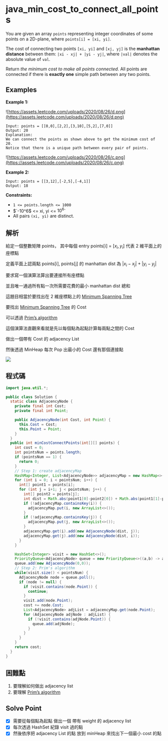 # java_min_cost_to_connect_all_points

You are given an array `points` representing integer coordinates of some points on a 2D-plane, where `points[i] = [xi, yi]`.

The cost of connecting two points `[xi, yi]` and `[xj, yj]` is the **manhattan distance** between them: `|xi - xj| + |yi - yj|`, where `|val|` denotes the absolute value of `val`.

Return *the minimum cost to make all points connected.* All points are connected if there is **exactly one** simple path between any two points.

## Examples

**Example 1:**

![https://assets.leetcode.com/uploads/2020/08/26/d.png](https://assets.leetcode.com/uploads/2020/08/26/d.png)

```
Input: points = [[0,0],[2,2],[3,10],[5,2],[7,0]]
Output: 20
Explanation:
We can connect the points as shown above to get the minimum cost of 20.
Notice that there is a unique path between every pair of points.

```

![https://assets.leetcode.com/uploads/2020/08/26/c.png](https://assets.leetcode.com/uploads/2020/08/26/c.png)

**Example 2:**

```
Input: points = [[3,12],[-2,5],[-4,1]]
Output: 18

```

**Constraints:**

- `1 <= points.length <= 1000`
- $`-10^6$ <= xi, yi <= $10^6$`
- All pairs `(xi, yi)` are distinct.

## 解析

給定一個整數矩陣 points， 其中每個 entry points[i] = [$x_i, y_i]$ 代表 2 維平面上的座標點

定義平面上認兩點 points[i], points[j] 的 manhattan dist 為 $|x_i - x_j| + |y_i - y_j|$

要求寫一個演算法算出要連接所有座標點

並且唯一通過所有點一次所需要花費的最小 manhattan dist 總和

這題目相當於要找出在 2 維座標點上的 [Minimum Spanning Tree](https://en.wikipedia.org/wiki/Minimum_spanning_tree)

要找出  [Minimum Spanning Tree](https://en.wikipedia.org/wiki/Minimum_spanning_tree) 的 Cost

可以透過 [Prim’s algorithm](https://zh.wikipedia.org/zh-tw/%E6%99%AE%E6%9E%97%E5%A7%86%E7%AE%97%E6%B3%95)

這個演算法直觀來看就是先以每個點為起點計算每兩點之間的 Cost

做出一個帶有 Cost 的 adjacency List

然後透過 MinHeap 每次 Pop 出最小的 Cost 還有那個連接點

![](https://i.imgur.com/4We2uLd.png)

## 程式碼
```java
import java.util.*;

public class Solution {
  static class AdjacencyNode {
    private final int Cost;
    private final int Point;

    public AdjacencyNode(int Cost, int Point) {
      this.Cost = Cost;
      this.Point = Point;
    }
  }
  public int minCostConnectPoints(int[][] points) {
    int cost = 0;
    int pointsNum = points.length;
    if (pointsNum == 1) {
      return 0;
    }
    // Step 1: create adjacencyMap
    HashMap<Integer, List<AdjacencyNode>> adjacencyMap = new HashMap<>();
    for (int i = 0; i < pointsNum; i++) {
      int[] point1 = points[i];
      for (int j = i+1; j < pointsNum; j++) {
        int[] point2 = points[j];
        int dist = Math.abs(point1[0]-point2[0]) + Math.abs(point1[1]-point2[1]);
        if (!adjacencyMap.containsKey(i)) {
          adjacencyMap.put(i, new ArrayList<>());
        }
        if (!adjacencyMap.containsKey(j)) {
          adjacencyMap.put(j, new ArrayList<>());
        }
        adjacencyMap.get(i).add(new AdjacencyNode(dist, j));
        adjacencyMap.get(j).add(new AdjacencyNode(dist, i));
      }
    }

    HashSet<Integer> visit = new HashSet<>();
    PriorityQueue<AdjacencyNode> queue = new PriorityQueue<>((a,b) -> a.Cost - b.Cost);
    queue.add(new AdjacencyNode(0,0));
    // Step 2: Prim's algorithm
    while(visit.size() < pointsNum) {
      AdjacencyNode node = queue.poll();
      if (node != null) {
        if (visit.contains(node.Point)) {
          continue;
        }
        visit.add(node.Point);
        cost += node.Cost;
        List<AdjacencyNode> adjList = adjacencyMap.get(node.Point);
        for (AdjacencyNode adjNode : adjList) {
          if (!visit.contains(adjNode.Point)) {
            queue.add(adjNode);
          }
        }
      }
    }
    return cost;
  }
}

```
## 困難點

1. 要理解如何做出 adjacency list
2. 要理解 [Prim’s algorithm](https://zh.wikipedia.org/zh-tw/%E6%99%AE%E6%9E%97%E5%A7%86%E7%AE%97%E6%B3%95)

## Solve Point

- [x]  需要從每個點為起點 做出一個 帶有 weight 的 adjacency list
- [x]  每次透過 HashSet 紀錄 visit 過的點
- [x]  然後依序把 adjacency List 的點 放到 minHeap 來找出下一個最小 cost 的點